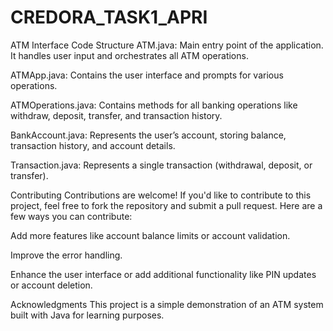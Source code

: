 # CREDORA_TASK1_APRI
ATM Interface 
Code Structure
ATM.java: Main entry point of the application. It handles user input and orchestrates all ATM operations.

ATMApp.java: Contains the user interface and prompts for various operations.

ATMOperations.java: Contains methods for all banking operations like withdraw, deposit, transfer, and transaction history.

BankAccount.java: Represents the user’s account, storing balance, transaction history, and account details.

Transaction.java: Represents a single transaction (withdrawal, deposit, or transfer).

Contributing
Contributions are welcome! If you'd like to contribute to this project, feel free to fork the repository and submit a pull request. Here are a few ways you can contribute:

Add more features like account balance limits or account validation.

Improve the error handling.

Enhance the user interface or add additional functionality like PIN updates or account deletion.


Acknowledgments
This project is a simple demonstration of an ATM system built with Java for learning purposes.
